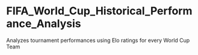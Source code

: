 # FIFA_World_Cup_Historical_Performance_Analysis
 Analyzes tournament performances using Elo ratings for every World Cup Team
